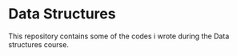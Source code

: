 # Data Structures
This repository contains some of the codes i wrote during the Data structures course.
